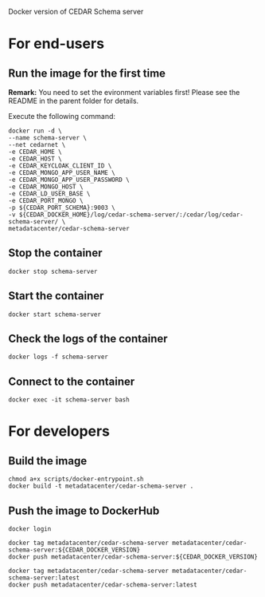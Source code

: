 Docker version of CEDAR Schema server

# For end-users

## Run the image for the first time

**Remark:** You need to set the evironment variables first! Please see the README in the parent folder for details.

Execute the following command:

````
docker run -d \
--name schema-server \
--net cedarnet \
-e CEDAR_HOME \
-e CEDAR_HOST \
-e CEDAR_KEYCLOAK_CLIENT_ID \
-e CEDAR_MONGO_APP_USER_NAME \
-e CEDAR_MONGO_APP_USER_PASSWORD \
-e CEDAR_MONGO_HOST \
-e CEDAR_LD_USER_BASE \
-e CEDAR_PORT_MONGO \
-p ${CEDAR_PORT_SCHEMA}:9003 \
-v ${CEDAR_DOCKER_HOME}/log/cedar-schema-server/:/cedar/log/cedar-schema-server/ \
metadatacenter/cedar-schema-server
````

## Stop the container

    docker stop schema-server

## Start the container

    docker start schema-server

## Check the logs of the container

    docker logs -f schema-server

## Connect to the container

    docker exec -it schema-server bash

# For developers

## Build the image

````
chmod a+x scripts/docker-entrypoint.sh
docker build -t metadatacenter/cedar-schema-server .
````

## Push the image to DockerHub

````
docker login

docker tag metadatacenter/cedar-schema-server metadatacenter/cedar-schema-server:${CEDAR_DOCKER_VERSION}
docker push metadatacenter/cedar-schema-server:${CEDAR_DOCKER_VERSION}

docker tag metadatacenter/cedar-schema-server metadatacenter/cedar-schema-server:latest
docker push metadatacenter/cedar-schema-server:latest
````